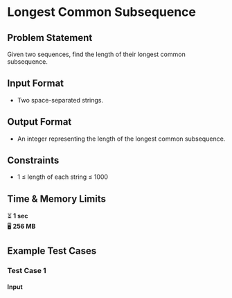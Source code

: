 # Longest Common Subsequence

## Problem Statement
Given two sequences, find the length of their longest common subsequence.

## Input Format
- Two space-separated strings.

## Output Format
- An integer representing the length of the longest common subsequence.

## Constraints
- 1 ≤ length of each string ≤ 1000

## Time & Memory Limits
⏳ **1 sec**  
🖥️ **256 MB**  

## Example Test Cases

### **Test Case 1**
#### **Input**
